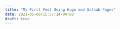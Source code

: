 ```yaml
---
title: "My First Post Using Hugo and Github Pages"
date: 2021-05-06T15:57:14-04:00
draft: true
---
```


